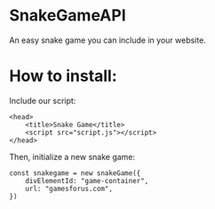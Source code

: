 # SnakeGameAPI
An easy snake game you can include in your website.
# How to install:
Include our script:
```
<head>
    <title>Snake Game</title>
    <script src="script.js"></script>
</head>
```
Then, initialize a new snake game:
```
const snakegame = new snakeGame({
    divElementId: "game-container",
    url: "gamesforus.com",
})
```
